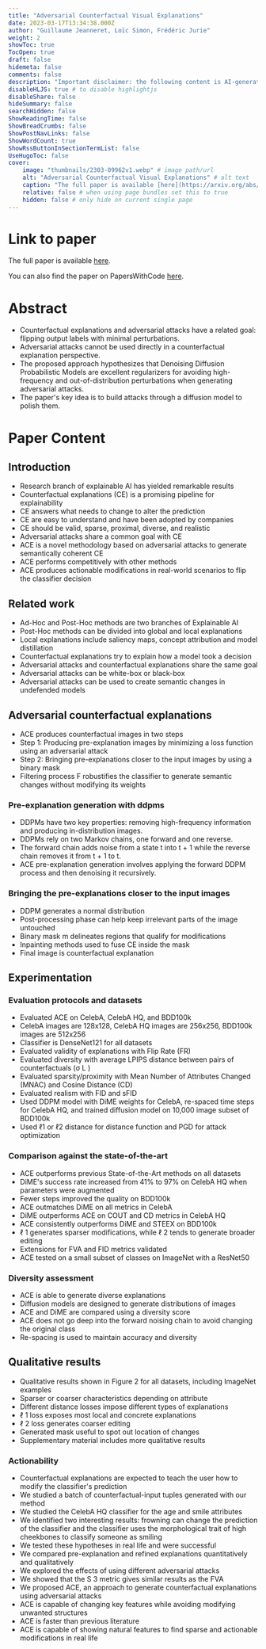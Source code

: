```yaml
---
title: "Adversarial Counterfactual Visual Explanations"
date: 2023-03-17T13:34:38.000Z
author: "Guillaume Jeanneret, Loïc Simon, Frédéric Jurie"
weight: 2
showToc: true
TocOpen: true
draft: false
hidemeta: false
comments: false
description: "Important disclaimer: the following content is AI-generated, please make sure to fact check the presented information by reading the full paper."
disableHLJS: true # to disable highlightjs
disableShare: false
hideSummary: false
searchHidden: false
ShowReadingTime: false
ShowBreadCrumbs: false
ShowPostNavLinks: false
ShowWordCount: true
ShowRssButtonInSectionTermList: false
UseHugoToc: false
cover:
    image: "thumbnails/2303-09962v1.webp" # image path/url
    alt: "Adversarial Counterfactual Visual Explanations" # alt text
    caption: "The full paper is available [here](https://arxiv.org/abs/2303.09962)." # display caption under cover
    relative: false # when using page bundles set this to true
    hidden: false # only hide on current single page
---
```


# Link to paper
The full paper is available [here](https://arxiv.org/abs/2303.09962).

You can also find the paper on PapersWithCode [here](https://paperswithcode.com/paper/adversarial-counterfactual-visual).

# Abstract
- Counterfactual explanations and adversarial attacks have a related goal: flipping output labels with minimal perturbations.
- Adversarial attacks cannot be used directly in a counterfactual explanation perspective.
- The proposed approach hypothesizes that Denoising Diffusion Probabilistic Models are excellent regularizers for avoiding high-frequency and out-of-distribution perturbations when generating adversarial attacks.
- The paper's key idea is to build attacks through a diffusion model to polish them.

# Paper Content

## Introduction
- Research branch of explainable AI has yielded remarkable results
- Counterfactual explanations (CE) is a promising pipeline for explainability
- CE answers what needs to change to alter the prediction
- CE are easy to understand and have been adopted by companies
- CE should be valid, sparse, proximal, diverse, and realistic
- Adversarial attacks share a common goal with CE
- ACE is a novel methodology based on adversarial attacks to generate semantically coherent CE
- ACE performs competitively with other methods
- ACE produces actionable modifications in real-world scenarios to flip the classifier decision

## Related work
- Ad-Hoc and Post-Hoc methods are two branches of Explainable AI
- Post-Hoc methods can be divided into global and local explanations
- Local explanations include saliency maps, concept attribution and model distillation
- Counterfactual explanations try to explain how a model took a decision
- Adversarial attacks and counterfactual explanations share the same goal
- Adversarial attacks can be white-box or black-box
- Adversarial attacks can be used to create semantic changes in undefended models

## Adversarial counterfactual explanations
- ACE produces counterfactual images in two steps
- Step 1: Producing pre-explanation images by minimizing a loss function using an adversarial attack
- Step 2: Bringing pre-explanations closer to the input images by using a binary mask
- Filtering process F robustifies the classifier to generate semantic changes without modifying its weights

### Pre-explanation generation with ddpms
- DDPMs have two key properties: removing high-frequency information and producing in-distribution images.
- DDPMs rely on two Markov chains, one forward and one reverse.
- The forward chain adds noise from a state t into t + 1 while the reverse chain removes it from t + 1 to t.
- ACE pre-explanation generation involves applying the forward DDPM process and then denoising it recursively.

### Bringing the pre-explanations closer to the input images
- DDPM generates a normal distribution
- Post-processing phase can help keep irrelevant parts of the image untouched
- Binary mask m delineates regions that qualify for modifications
- Inpainting methods used to fuse CE inside the mask
- Final image is counterfactual explanation

## Experimentation

### Evaluation protocols and datasets
- Evaluated ACE on CelebA, CelebA HQ, and BDD100k
- CelebA images are 128x128, CelebA HQ images are 256x256, BDD100k images are 512x256
- Classifier is DenseNet121 for all datasets
- Evaluated validity of explanations with Flip Rate (FR)
- Evaluated diversity with average LPIPS distance between pairs of counterfactuals (σ L )
- Evaluated sparsity/proximity with Mean Number of Attributes Changed (MNAC) and Cosine Distance (CD)
- Evaluated realism with FID and sFID
- Used DDPM model with DiME weights for CelebA, re-spaced time steps for CelebA HQ, and trained diffusion model on 10,000 image subset of BDD100k
- Used ℓ1 or ℓ2 distance for distance function and PGD for attack optimization

### Comparison against the state-of-the-art
- ACE outperforms previous State-of-the-Art methods on all datasets
- DiME's success rate increased from 41% to 97% on CelebA HQ when parameters were augmented
- Fewer steps improved the quality on BDD100k
- ACE outmatches DiME on all metrics in CelebA
- DiME outperforms ACE on COUT and CD metrics in CelebA HQ
- ACE consistently outperforms DiME and STEEX on BDD100k
- ℓ 1 generates sparser modifications, while ℓ 2 tends to generate broader editing
- Extensions for FVA and FID metrics validated
- ACE tested on a small subset of classes on ImageNet with a ResNet50

### Diversity assessment
- ACE is able to generate diverse explanations
- Diffusion models are designed to generate distributions of images
- ACE and DiME are compared using a diversity score
- ACE does not go deep into the forward noising chain to avoid changing the original class
- Re-spacing is used to maintain accuracy and diversity

## Qualitative results
- Qualitative results shown in Figure 2 for all datasets, including ImageNet examples
- Sparser or coarser characteristics depending on attribute
- Different distance losses impose different types of explanations
- ℓ 1 loss exposes most local and concrete explanations
- ℓ 2 loss generates coarser editing
- Generated mask useful to spot out location of changes
- Supplementary material includes more qualitative results

### Actionability
- Counterfactual explanations are expected to teach the user how to modify the classifier's prediction
- We studied a batch of counterfactual-input tuples generated with our method
- We studied the CelebA HQ classifier for the age and smile attributes
- We identified two interesting results: frowning can change the prediction of the classifier and the classifier uses the morphological trait of high cheekbones to classify someone as smiling
- We tested these hypotheses in real life and were successful
- We compared pre-explanation and refined explanations quantitatively and qualitatively
- We explored the effects of using different adversarial attacks
- We showed that the S 3 metric gives similar results as the FVA
- We proposed ACE, an approach to generate counterfactual explanations using adversarial attacks
- ACE is capable of changing key features while avoiding modifying unwanted structures
- ACE is faster than previous literature
- ACE is capable of showing natural features to find sparse and actionable modifications in real life
